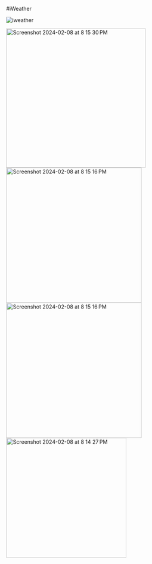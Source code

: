 #iWeather

![iweather](https://github.com/Amittradex/iWeather/assets/128174550/c9c7726d-e6e8-4ab0-a8f5-d8ec4422f196)

<img width="374" alt="Screenshot 2024-02-08 at 8 15 30 PM" src="https://github.com/Amittradex/iWeather/assets/128174550/226b6443-748f-42e5-bf60-95f09f6c91f7">

<img width="363" alt="Screenshot 2024-02-08 at 8 15 16 PM" src="https://github.com/Amittradex/iWeather/assets/128174550/105dd181-9701-4a9f-963c-40ec820e9ec5">

<img width="363" alt="Screenshot 2024-02-08 at 8 15 16 PM" src="https://github.com/Amittradex/iWeather/assets/128174550/61d0648e-dc50-4269-86c4-d9f5a84f580e">

<img width="322" alt="Screenshot 2024-02-08 at 8 14 27 PM" src="https://github.com/Amittradex/iWeather/assets/128174550/d997e31b-2c84-41b9-8c92-986454f88872">




